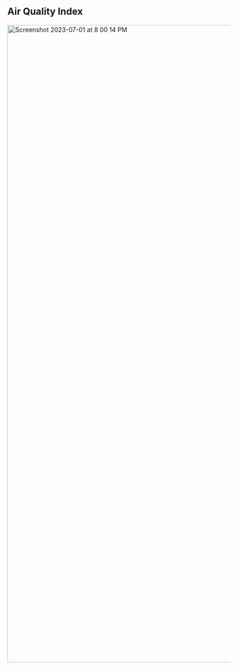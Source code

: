 ## Air Quality Index
<img width="1440" alt="Screenshot 2023-07-01 at 8 00 14 PM" src="https://github.com/Vidhi-B-Shah/Regression_Projects/assets/92670818/c85353e4-1378-4a27-ba02-9673d4bce353">
